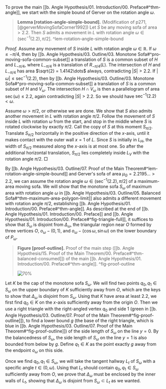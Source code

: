 To prove the main [[b. Angle Hypothesis/01. Introduction/00. Preface#^thm-angle]], we start with the simple bound of Gerver on the rotation angle $\omega$.

> __Lemma [rotation-angle-simple-bound].__ (Modification of p271, [@gerverMovingSofaCorner1992]) Let $S$ be any moving sofa of area $> 2.2$. Then $S$ admits a movement in $L$ with rotation angle $\omega \in (\sec^{-1}(2.2) , \pi/2]$. ^lem-rotation-angle-simple-bound

_Proof._ Assume any movement of $S$ inside $L$ with rotation angle $\omega \in \mathbb{R}$. If $\omega \leq -\pi/4$, then by [[b. Angle Hypothesis/03. Outline/03. Monotone Sofa#^pro-moving-sofa-common-subset]] a translation of $S$ is a common subset of $H$ and $L_{-\pi/4}$, where $L_{-\pi/4}$ is a translation of $R_{-\pi/4}(L)$. The intersection of $H$ and $L_{-\pi/4}$ has area $\sqrt{2} = 1.4142\dots$ always, contradicting $|S| > 2.2$. If $|\omega| \leq \sec^{-1}(2.2)$, then by [[b. Angle Hypothesis/03. Outline/03. Monotone Sofa#^pro-moving-sofa-common-subset]] a translation of $S$ is a common subset of $H$ and $V_\omega$. The intersection $H \cap V_\omega$ is then a parallelogram of area $\sec(\omega) \leq 2.2$, again contradicting $|S| > 2.2$. So we should have $\sec^{-1}(2.2) < \omega$.

Assume $\omega > \pi/2$, or otherwise we are done. We show that $S$ also admits another movement in $L$ with rotation angle $\pi/2$. Follow the movement of $S$ inside $L$ with rotation $\omega$ from the start, and stop in the middle where $S$ is rotated clockwise by exactly $\pi/2$. Call the copy of $S$ at this moment $S_{\pi/2}$. Translate $S_{\pi/2}$ horizontally in the positive direction of the $x$-axis, until it makes contact with the outer wall $x=1$ of $L$. Since $S$ is initially in $L_H$, the width of $S_{\pi/2}$ measured along the $x$-axis is at most one. So after the additional horizontal translation, $S_{\pi/2}$ lies completely inside $L_V$ with the rotation angle $\pi/2$. □

By [[b. Angle Hypothesis/03. Outline/07. Proof of the Main Theorem#^lem-rotation-angle-simple-bound]] and Gerver's sofa of area $\mu_G = 2.2195\dots > 2.2$, we can assume the rotation angle $\omega \in (\sec^{-1}(2.2), \pi/2]$ of a maximum-area moving sofa. We will show that the monotone sofa $S_\omega$ of maximum area with rotation angle $\omega$ in [[b. Angle Hypothesis/03. Outline/05. Balanced Sofa#^thm-maximum-area-polygon-limit]] also admits a different movement with rotation angle $\pi/2$, establishing [[b. Angle Hypothesis/01. Introduction/00. Preface#^thm-angle]]. As described at the end of [[b. Angle Hypothesis/01. Introduction/00. Preface]] and [[b. Angle Hypothesis/01. Introduction/00. Preface#^fig-triangle-full]], it suffices to show that $S_\omega$ is disjoint from $\Delta_\omega$, the triangular region near $O$ formed by three vertices $O$, $o_\omega - (0, 1)$, and $o_\omega - (\cos \omega, \sin \omega)$ on the lower boundary of $P_\omega$.

> __Figure [proof-outline].__ Proof of the main step ([[b. Angle Hypothesis/15. Proof of the Main Theorem/00. Preface#^thm-balanced-consumed]]) of the main [[b. Angle Hypothesis/01. Introduction/00. Preface#^thm-angle]]. ^fig-proof-outline
> 
> ![70%](images/clipped-sofa-proof.svg)

Let $K$ be the cap of the monotone sofa $S_\omega$. We will find two points $q_0, q_1 \in S_\omega$ on the upper boundary of $K$ sufficiently away from $O$, which are the keys to show that $\Delta_\omega$ is disjoint from $S_\omega$. Using that $K$ have area at least $2.2$, we first find $q_0 \in K$ on the $x$-axis sufficiently away from the origin $O$. Then we use a right triangle with the right-angled vertex $q_0$ and side 1 (green in [[b. Angle Hypothesis/03. Outline/07. Proof of the Main Theorem#^fig-proof-outline]]), to find a lower bound $g$ (the base of the right triangle, which is blue in [[b. Angle Hypothesis/03. Outline/07. Proof of the Main Theorem#^fig-proof-outline]]) of the side length of $S_\omega$ on the line $y = 0$. By the balancedness of $S_\omega$, the side length of $S_\omega$ on the line $y=1$ is also bounded from below by $g$. Define $q_1 \in K$ as the point exactly $g$ away from the endpoint $o_\omega$ on this side.

Once we find $q_0, q_1 \in S_\omega$, we will take the tangent hallway $L_t$ of $S_\omega$ with a specific angle $t \in (0, \omega)$. Using that $L_t$ should contain $q_0, q_1 \in S_\omega$ sufficiently away from $O$, we prove that $\Delta_\omega$ must be enclosed by the inner walls of $L_t$, showing that $\Delta_\omega$ is disjoint from $S_\omega \subset L_t$ as we wanted.